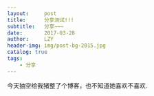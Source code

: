 ```yaml
---
layout:     post
title:      分享测试!!!
subtitle:   分享~~~
date:       2017-03-28
author:     LZY
header-img: img/post-bg-2015.jpg
catalog: true
tags:
    - 分享
---
```



今天抽空给我猪整了个博客，也不知道她喜欢不喜欢.




